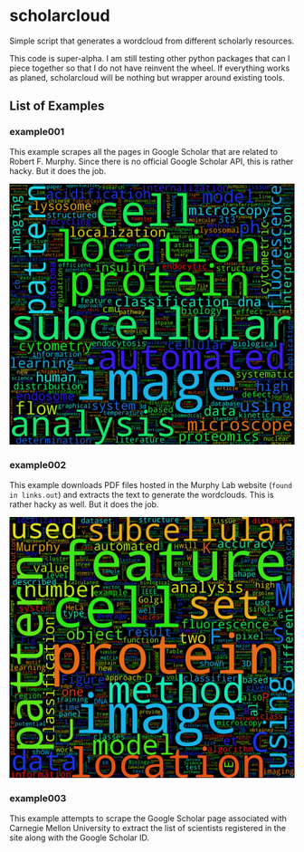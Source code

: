 # scholarcloud
Simple script that generates a wordcloud from different scholarly resources.

This code is super-alpha. I am still testing other python packages that can I
piece together so that I do not have reinvent the wheel. If everything works as planed, scholarcloud will be nothing but
wrapper around existing tools.

## List of Examples
### example001
This example scrapes all the pages in Google Scholar that are related to Robert F.
Murphy. Since there is no official Google Scholar API, this is rather hacky. But it does the job.

![Wordcloud generated using example001](examples/example001/images/words001000.png)

### example002
This example downloads PDF files hosted in the Murphy Lab website (```found in links.out```)
and extracts the text to generate the wordclouds. This is rather hacky as well. But it does the job.

![Wordcloud generated using example002](examples/example002/images/words001000.png)

### example003
This example attempts to scrape the Google Scholar page associated with Carnegie Mellon University to extract the list of scientists registered in the site along with the Google Scholar ID.
